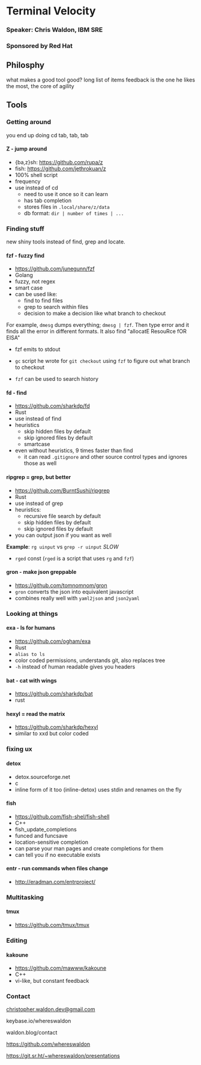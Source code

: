 # Terminal Velocity
### Speaker: Chris Waldon, IBM SRE
### Sponsored by Red Hat

## Philosphy
what makes a good tool good? long list of items
feedback is the one he likes the most, the core of agility

## Tools
### Getting around
you end up doing cd tab, tab, tab

#### Z - jump around
* {ba,z}sh: https://github.com/rupa/z
* fish: https://github.com/jethrokuan/z
* 100% shell script
* frequency
* use instead of cd
  * need to use it once so it can learn
  * has tab completion
  * stores files in `.local/share/z/data`
  * db format: `dir | number of times | ...`

### Finding stuff
new shiny tools instead of find, grep and locate.

#### fzf - fuzzy find
* https://github.com/junegunn/fzf
* Golang
* fuzzy, not regex
* smart case
* can be used like:
  * find to find files
  * grep to search within files
  * decision to make a decision like what branch to checkout

For example, `dmesg` dumps everything; `dmesg | fzf`. Then type
error and it finds all the error in different formats.
It also find "allocatE ResouRce fOR EISA"

* fzf emits to stdout

* `gc` script he wrote for `git checkout` using `fzf` to
figure out what branch to checkout

* `fzf` can be used to search history

#### fd - find
* https://github.com/sharkdp/fd
* Rust
* use instead of find
* heuristics
  * skip hidden files by default
  * skip ignored files by default
  * smartcase
* even without heuristics, 9 times faster than find
  * it can read `.gitignore` and other source control types
    and ignores those as well

#### ripgrep = grep, but better
* https://github.com/BurntSushi/ripgrep
* Rust
* use instead of grep
* heuristics:
  * recursive file search by default
  * skip hidden files by default
  * skip ignored files by default
* you can output json if you want as well

**Example**: `rg uinput` vs `grep -r uinput` *SLOW*

* `rged` const (`rged` is a script that uses `rg` and `fzf`)


#### gron - make json greppable
* https://github.com/tomnomnom/gron
* `gron` converts the json into equivalent javascript
* combines really well with `yaml2json` and `json2yaml`

### Looking at things

#### exa - ls for humans
* https://github.com/ogham/exa
* Rust
* `alias to ls`
* color coded permissions, understands git, also replaces tree
* `-h` instead of human readable gives you headers

#### bat - cat with wings
* https://github.com/sharkdp/bat
* rust

#### hexyl = read the matrix
* https://github.com/sharkdp/hexyl
* similar to xxd but color coded

### fixing ux
#### detox
* detox.sourceforge.net
* c
* inline form of it too (inline-detox) uses stdin and renames on the fly


#### fish
* https://github.com/fish-shel/fish-shell
* C++
* fish_update_completions
* funced and funcsave
* location-sensitive completion
* can parse your man pages and create completions for them
* can tell you if no executable exists

#### entr - run commands when files change
* http://eradman.com/entrproject/

### Multitasking

#### tmux
* https://github.com/tmux/tmux

### Editing

#### kakoune
* https://github.com/mawww/kakoune
* C++
* vi-like, but constant feedback

### Contact
christopher.waldon.dev@gmail.com

keybase.io/whereswaldon

waldon.blog/contact

https://github.com/whereswaldon

https://git.sr.ht/~whereswaldon/presentations
